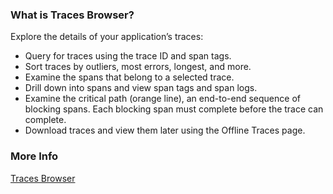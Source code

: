 ### What is Traces Browser? 

Explore the details of your application’s traces: 

* Query for traces using the trace ID and span tags. 
* Sort traces by outliers, most errors, longest, and more. 
* Examine the spans that belong to a selected trace. 
* Drill down into spans and view span tags and span logs. 
* Examine the critical path (orange line), an end-to-end sequence of blocking spans. Each blocking span must complete before the trace can complete. 
* Download traces and view them later using the Offline Traces page. 

### More Info 

[Traces Browser ](https://docs.wavefront.com/tracing_ui_overview.html#traces)
